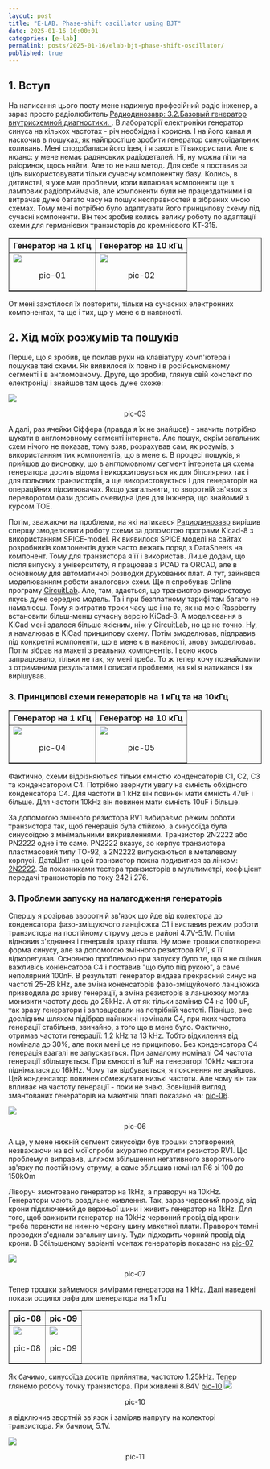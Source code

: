 ```yaml
---
layout: post
title: "E-LAB. Phase-shift oscillator using BJT"
date: 2025-01-16 10:00:01
categories: [e-lab]
permalink: posts/2025-01-16/elab-bjt-phase-shift-oscillator/
published: true
---
```


<!-- TOC BEGIN -->

<!-- TOC END -->

## <a name="p1">1. Вступ</a>
На написання цього посту мене надихнув професійний радіо інженер, а зараз просто радіолюбитель [Радиодинозавр: 3.2.Базовый генератор внутрисхемной диагностики. ](https://www.youtube.com/watch?v=hohz248USWc).
В лабораторії електроніки генератор синуса на кількох частотах - річ необхідна і корисна. І на його канал  я наскочив в пошуках, як найпростіше зробити генератор синусоїдальних коливань. 
Мені сподобалася його ідея, і я захотів її використати. Але є нюанс: у мене немає радянських радіодеталей. Ні, ну можна піти на раіоринок, щось найти. 
Але то не наш метод. Для себе я поставив за ціль використовувати тільки сучасну компонентну базу. Колись, в дитинстві, я уже мав проблеми, 
коли випаював компоненти ще з лампових радіоприймачів, але компоненти були не працездатними і я витрачав дуже багато часу на пошук несправностей в зібраних мною схемах. 
Тому мені потрібно було адаптувати його принципову схему під сучасні компоненти. Він теж зробив колись велику роботу по адаптації схеми для германієвих транзисторів до кремнієвого КТ-315.



<HTML>
<HEAD>
<TITLE>Принципова схема генраторів на 1 кГц та 10 кГц  від [Радиодинозавр](https://www.youtube.com/@%D0%A0%D0%B0%D0%B4%D0%B8%D0%BE%D0%B4%D0%B8%D0%BD%D0%BE%D0%B7%D0%B0%D0%B2%D1%80)</TITLE>
</HEAD>
<BODY>
<TABLE BORDER="1">
<TR>
    <TH>Генератор на 1 кГц </TH>
    <TH>Генератор на 10 кГц </TH>
</TR>
<TR>
    <TD><kbd><img src="../assets/img/posts/2025-01-16-e-lab-gensin/doc/pic-01.png" /></kbd>
<p style="text-align: center;"><a name="pic-01">pic-01</a></p></TD>
    <TD><kbd><img src="../assets/img/posts/2025-01-16-e-lab-gensin/doc/pic-02.png" /></kbd>
<p style="text-align: center;"><a name="pic-02">pic-02</a></p></TD>
</TR>
</TABLE>
</BODY>
</HTML>


 От мені захотілося їх повторити, тільки на сучасних електронних компонентах, та ще і тих, що у мене є в наявності.


## <a name="p2">2. Хід моїх розжумів та пошуків</a>

Перше, що я зробив, це поклав руки на клавіатуру  комп'ютера і пошукав такі схеми. Як виявилося їх повно і в російськомвному сегменті і в англомовному. 
Друге, що зробив, глянув свій конспект по електроніці і знайшов там щось дуже схоже:

<kbd><img src="../assets/img/posts/2025-01-16-e-lab-gensin/doc/pic-03.jpg" /></kbd>
<p style="text-align: center;"><a name="pic-03">pic-03</a></p>

А далі, раз ячейки Сіффера (правда я їх не знайшов) - значить потрібно шукати в англомовному сегменті інтернета. Але пошук, окрім загальних схем нічого не показав, тому взяв, 
розрахував сам, як розумів, з використанням тих компонентів, що в мене є. 
В процесі пошуків, я прийшов до висновку, що в англомовному сегмент інтернета ця схема генератора досить відома і викорситовується як для біполярних так і для польових 
транзисторів, а ще використовується і для генераторів на операційних підсилювачах. Якщо узагальнити, то зворотній зв'язок з переворотом фази досить очевидна ідея для інжнера, 
що знайомий з курсом ТОЕ. 

Потім, зважаючи на проблеми, на які натикався [Радиодинозавр](https://www.youtube.com/@%D0%A0%D0%B0%D0%B4%D0%B8%D0%BE%D0%B4%D0%B8%D0%BD%D0%BE%D0%B7%D0%B0%D0%B2%D1%80)  вирішив 
спершу змоделювати роботу схеми за допомогою програми Kicad-8  з використанням SPICE-model. 
Як виявилося SPICE моделі на сайтах розробників компонентів дуже часто лежать поряд з DataSheets на компонент. Тому для транзистора я її і використав. Лише додам, що 
після випуску з університету, я працював з PCAD  та ORCAD,  але в основному для автоматичної розводки друкованих плат. А тут, зайнявся моделюванням роботи аналогових схем. 
Ще я спробував  Online програму [CircuitLab](https://www.circuitlab.com/). Але, там, здається, що транзистор використовує якусь дуже середню модель. Та і при безплатному тарифі
 там багато не намалюєш. Тому я витратив трохи часу ще і на те, як на мою Raspberry встановити більш-менш сучасну версію KiCad-8.
А моделювання в KiCad  мені здалося більше якісним, ніж у CircuitLab, но це не точно.  Ну, я намалював в KiCad  принципову схему. Потім змоделював, підправив під конкретні компоненти,
що в мене є в наявності, знову змоделював.  
Потім зібрав на макеті з реальних компонентів. І воно якось запрацювало, тільки не так, яу мені треба. 
То ж тепер хочу познайомити з отриманими результатми і описати проблеми, на які я натикався і як вирішував.



### <a name="p3">3. Принципові схеми генераторів на 1 кГц та на 10кГц</a>



<TITLE>Принципова схема генраторів на 1 кГц та 10 кГц  на іноземних компонентах</TITLE>
</HEAD>
<BODY>
<TABLE BORDER="1">
<TR>
    <TH>Генератор на 1 кГц </TH>
    <TH>Генератор на 10 кГц </TH>
</TR>
<TR>
    <TD><kbd><img src="../assets/img/posts/2025-01-16-e-lab-gensin/doc/pic-04.png" /></kbd>
<p style="text-align: center;"><a name="pic-04">pic-04</a></p></TD>
    <TD><kbd><img src="../assets/img/posts/2025-01-16-e-lab-gensin/doc/pic-05.png" /></kbd>
<p style="text-align: center;"><a name="pic-05">pic-05</a></p></TD>
</TR>
</TABLE>
</BODY>
</HTML>


Фактично, схеми відрізняються тільки ємністю конденсаторів C1, C2, C3 та конденсатором C4. Потрібно звернути увагу на ємність обхідного  конденсатора  C4. 
Для частоти в 1 kHz він повинен мати ємність 47uF і більше. Для частоти 10kHz він повинен мати ємність  10uF і більше.

За допомогою змінного резистора RV1  вибираємо режим роботи транзистора так, щоб генерація була  стійкою, а синусоїда була синусоїдою з мінімальними викривленнями. 
Транзистор 2N2222  або PN2222  одне і те саме. PN2222 вказує, зо корпус транзистора пластмасовий типу TO-92, а 2N2222 випускаються в металевому корпусі. 
ДатаШит на цей транзистор пожна подивитися за лінком: [2N2222](../assets/img/posts/2025-01-16-e-lab-gensin/doc/2n2222_2n2222a.pdf). 
За показниками тестера транзисторів в мультиметрі, коефіцієнт передачі транзисторів по току 242 і 276. 

### <a name="p3">3. Проблеми запуску на налагодження генераторів</a>

Спершу я розірвав зворотній зв'язок що йде від колектора до конденсатора фазо-зміщуючого ланціюжка С1 і  виставив режим  роботи транзистора на постійному струму десь 
в районі 4.7V-5.1V. Потім відновив з'єднання і генерація зразу пішла. Ну може трошки спотворена форма синусу, але за допомогою змінного резистора RV1, я її відкорегував. 
Основною проблемою  при запуску було те, що я не оцінив важливісь конlенсатора С4 і поставив "що було під рукою", а саме неполярний 100nF. В результаті генератор видава 
прекрасний синус на частоті 25-26 kHz, але зміна коненсаторів фазо-зміщуйочого ланціюжка призводила до зриву генерації, а зміна резисторів в ланцюжку могла монизити 
частоту десь до 25kHz. А от як тільки замінив С4 на 100 uF,  так зразу генератори і запрацювали на потрібній частоті. Пізніше, вже дослідним шляхом підібрав найнижчі 
номінали C4,  при яких частота генерації стабільна, звичайно, з того що в мене було. Фактично, отримав частоти генерації: 1,2 kHz  та 13 kHz. Тобто відхилення від номінала 
до 30%, але поки мені це не приципово. Без конденсатора C4  генерація взагалі не запускається. При замалому номіналі C4  частота генерації збільшується. При ємності в 1uF  на 
генераторі 10kHz  частота піднімалася до 16kHz. Чому так відбувається, я пояснення не знайшов. Цей конденсатор повинен обмежувати  низькі частоти. Але чому він так впливає на 
частоту генерації - поки не знаю. Зовнішній вигляд змантованих генераторів на макетній платі показано на: [pic-06](#pic-06).

<kbd><img src="../assets/img/posts/2025-01-16-e-lab-gensin/doc/pic-06.jpg" /></kbd>
<p style="text-align: center;"><a name="pic-06">pic-06</a></p>


А ще, у мене нижній сегмент синусоїди був трошки спотворений, незважаючи на всі мої спроби акуратно покрутити резистор RV1.  Цю проблему я виправив, шляхом 
збільшення негативного зворотнього зв'язку по постійному струму, а саме збільшив номінал R6 зі 100 до 150kOm

Ліворуч змонтовано генератор на 1kHz, а праворуч на 10kHz. Генератори мають роздільне живлення. Так, зараз червоний провід від крони підключений до верхньої шини і 
живить генератор на 1kHz. Для того, щоб заживити генератор на 10kHz червоний провід від крони треба перенсти на нижню черону шину макетної плати.  Правороч темні 
проводки  з'єднали загальну шину. Туди підходить чорний провід від крони. В Збільшеному варіанті монтаж генераторів показано на   [pic-07](#pic-07)

<kbd><img src="../assets/img/posts/2025-01-16-e-lab-gensin/doc/pic-07.jpg" /></kbd>
<p style="text-align: center;"><a name="pic-07">pic-07</a></p>

Тепер трошки займемося вимірами генератора на 1 kHz. Далі наведені покази осцилографа для шенератора на 1 кГц




<TITLE>Покази осцилографа на 1 кГц</TITLE>
</HEAD>
<BODY>
<TABLE BORDER="1">
<TR>
    <TH><a name="pic-08">pic-08</a> </TH>
    <TH><a name="pic-09">pic-09</a> </TH>
</TR>
<TR>
    <TD><kbd><img src="../assets/img/posts/2025-01-16-e-lab-gensin/doc/pic-08.jpg" /></kbd>
<p style="text-align: center;"><a name="pic-08">pic-08</a></p></TD>
    <TD><kbd><img src="../assets/img/posts/2025-01-16-e-lab-gensin/doc/pic-09.jpg" /></kbd>
<p style="text-align: center;"><a name="pic-09">pic-09</a></p></TD>
</TR>
</TABLE>
</BODY>
</HTML>

Як бачимо, синусоїда досить прийнятна, частотою 1.25kHz. Тепер глянемо робочу точку транзистора. При живлені 8.84V [pic-10](#pic-10)
<kbd><img src="../assets/img/posts/2025-01-16-e-lab-gensin/doc/pic-10.jpg" /></kbd>
<p style="text-align: center;"><a name="pic-10">pic-10</a></p>
я відключив звортній зв'язок і заміряв напругу на  колекторі транзистора. Як бачиом, 5.1V. 

<kbd><img src="../assets/img/posts/2025-01-16-e-lab-gensin/doc/pic-11.jpg" /></kbd>
<p style="text-align: center;"><a name="pic-11">pic-11</a></p>




